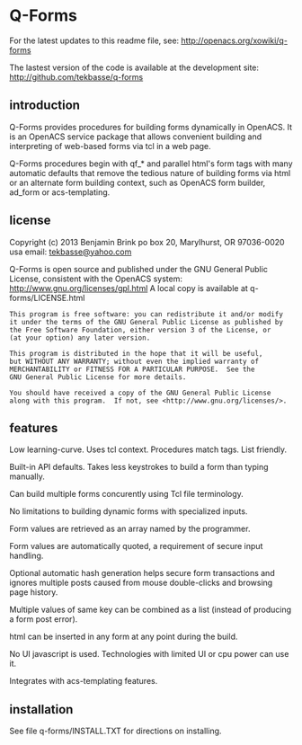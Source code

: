 Q-Forms
=======

For the latest updates to this readme file, see: http://openacs.org/xowiki/q-forms

The lastest version of the code is available at the development site:
 http://github.com/tekbasse/q-forms

introduction
------------

Q-Forms provides procedures for building forms dynamically in OpenACS.
It is an OpenACS service package that allows convenient building and
interpreting of web-based forms via tcl in a web page.

Q-Forms procedures begin with qf_* and parallel html's form tags with many
automatic defaults that remove the tedious nature of building forms 
via html or an alternate form building context, such as OpenACS form
builder, ad_form or acs-templating.

license
-------
Copyright (c) 2013 Benjamin Brink
po box 20, Marylhurst, OR 97036-0020 usa
email: tekbasse@yahoo.com

Q-Forms is open source and published under the GNU General Public License, consistent with the OpenACS system: http://www.gnu.org/licenses/gpl.html
A local copy is available at q-forms/LICENSE.html

    This program is free software: you can redistribute it and/or modify
    it under the terms of the GNU General Public License as published by
    the Free Software Foundation, either version 3 of the License, or
    (at your option) any later version.

    This program is distributed in the hope that it will be useful,
    but WITHOUT ANY WARRANTY; without even the implied warranty of
    MERCHANTABILITY or FITNESS FOR A PARTICULAR PURPOSE.  See the
    GNU General Public License for more details.

    You should have received a copy of the GNU General Public License
    along with this program.  If not, see <http://www.gnu.org/licenses/>.

features
--------

Low learning-curve. Uses tcl context. Procedures match tags. List friendly.

Built-in API defaults. Takes less keystrokes to build a form than typing manually.

Can build multiple forms concurently using Tcl file terminology.

No limitations to building dynamic forms with specialized inputs.

Form values are retrieved as an array named by the programmer.

Form values are automatically quoted, a requirement of secure input handling.

Optional automatic hash generation helps secure form transactions 
and ignores multiple posts caused from mouse double-clicks and browsing page history.

Multiple values of same key can be combined as a list (instead of producing
a form post error).

html can be inserted in any form at any point during the build.

No UI javascript is used. Technologies with limited UI or cpu power can use it.

Integrates with acs-templating features.


installation
------------
See file q-forms/INSTALL.TXT for directions on installing.
